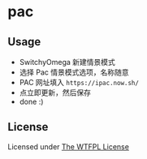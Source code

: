 # pac

## Usage

- SwitchyOmega 新建情景模式
- 选择 Pac 情景模式选项，名称随意
- PAC 网址填入 `https://ipac.now.sh/`
- 点立即更新，然后保存
- done :)

## License

Licensed under [The WTFPL License](./LICENSE)
